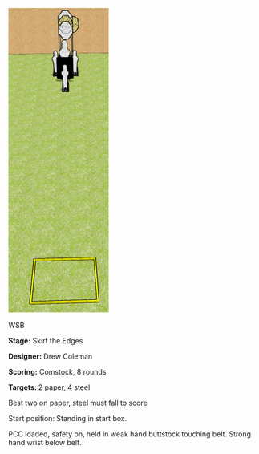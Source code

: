 ![Skirt the Edges](Stage%20Design.png)

WSB

<b>Stage:</b> Skirt the Edges

<b>Designer:</b> Drew Coleman

<b>Scoring:</b> Comstock, 8 rounds

<b>Targets: </b>2 paper, 4 steel

Best two on paper, steel must fall to score

Start position: Standing in start box.

PCC loaded, safety on, held in weak hand buttstock touching belt. Strong hand wrist below belt.
